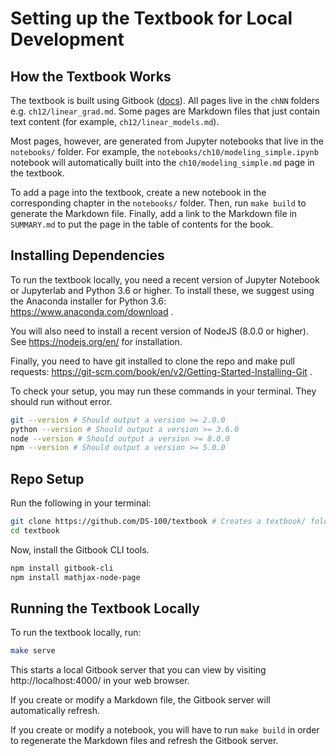 # Setting up the Textbook for Local Development

## How the Textbook Works

The textbook is built using Gitbook ([docs](https://toolchain.gitbook.com/)).
All pages live in the `chNN` folders e.g. `ch12/linear_grad.md`. Some pages are
Markdown files that just contain text content (for example,
`ch12/linear_models.md`).

Most pages, however, are generated from Jupyter notebooks that live in the
`notebooks/` folder. For example, the `notebooks/ch10/modeling_simple.ipynb`
notebook will automatically built into the `ch10/modeling_simple.md` page in
the textbook.

To add a page into the textbook, create a new notebook in the corresponding
chapter in the `notebooks/` folder. Then, run `make build` to generate the
Markdown file. Finally, add a link to the Markdown file in `SUMMARY.md` to put
the page in the table of contents for the book.

## Installing Dependencies

To run the textbook locally, you need a recent version of Jupyter Notebook or
Jupyterlab and Python 3.6 or higher. To install these, we suggest using the
Anaconda installer for Python 3.6: https://www.anaconda.com/download .

You will also need to install a recent version of NodeJS (8.0.0 or higher). See
https://nodejs.org/en/ for installation.

Finally, you need to have git installed to clone the repo and make pull
requests: https://git-scm.com/book/en/v2/Getting-Started-Installing-Git .

To check your setup, you may run these commands in your terminal. They should
run without error.

```bash
git --version # Should output a version >= 2.0.0
python --version # Should output a version >= 3.6.0
node --version # Should output a version >= 8.0.0
npm --version # Should output a version >= 5.0.0
```

## Repo Setup

Run the following in your terminal:

```bash
git clone https://github.com/DS-100/textbook # Creates a textbook/ folder
cd textbook
```

Now, install the Gitbook CLI tools.

```bash
npm install gitbook-cli
npm install mathjax-node-page
```

## Running the Textbook Locally

To run the textbook locally, run:

```bash
make serve
```

This starts a local Gitbook server that you can view by visiting
http://localhost:4000/ in your web browser.

If you create or modify a Markdown file, the Gitbook server will automatically
refresh.

If you create or modify a notebook, you will have to run `make build` in order
to regenerate the Markdown files and refresh the Gitbook server.
